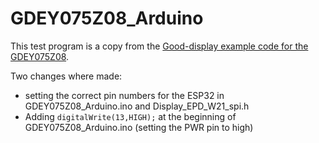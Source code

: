 # GDEY075Z08_Arduino

This test program is a copy from the [Good-display example code for the GDEY075Z08](https://www.good-display.com/companyfile/1391.html).

Two changes where made:
- setting the correct pin numbers for the ESP32 in GDEY075Z08_Arduino.ino and Display_EPD_W21_spi.h
- Adding `digitalWrite(13,HIGH);` at the beginning of GDEY075Z08_Arduino.ino (setting the PWR pin to high)
